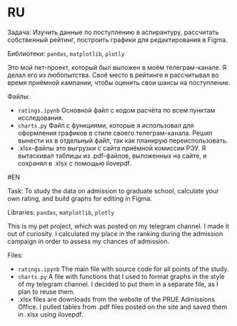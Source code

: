 # RU

Задача: Изучить данные по поступлению в аспирантуру, рассчитать собственный рейтинг, построить графики для редактирования в Figma.

Библиотеки: `pandas`, `matplotlib`, `plotly`

Это мой пет-проект, который был выложен в моём телеграм-канале. Я делал его из любопытства. Своё место в рейтинге я рассчитывал во время приёмной кампании, чтобы оценить свои шансы на поступление.

Файлы:
- `ratings.ipynb` Основной файл с кодом расчёта по всем пунктам исследования.
- `charts.py` Файл с функциями, которые я использовал для оформления графиков в стиле своего телеграм-канала. Решил вынести их в отдельный файл, так как планирую переиспользовать.
- .xlsx-файлы это выгрузки с сайта приёмной комиссии РЭУ. Я вытаскивал таблицы из .pdf-файлов, выложенных на сайте, и сохранял в .xlsx с помощью ilovepdf.


#EN

Task: To study the data on admission to graduate school, calculate your own rating, and build graphs for editing in Figma.

Libraries: `pandas`, `matplotlib`, `plotly`

This is my pet project, which was posted on my telegram channel. I made it out of curiosity. I calculated my place in the ranking during the admission campaign in order to assess my chances of admission.

Files:
- `ratings.ipynb` The main file with source code for all points of the study.
- `charts.py` A file with functions that I used to format graphs in the style of my telegram channel. I decided to put them in a separate file, as I plan to reuse them.
- .xlsx files are downloads from the website of the PRUE Admissions Office. I pulled tables from .pdf files posted on the site and saved them in .xlsx using ilovepdf.
